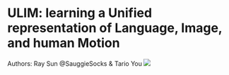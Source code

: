 <h1>ULIM: learning a Unified representation of 
Language, Image, and human Motion</h1>
Authors: Ray Sun @SauggieSocks & Tario You
<img src="demo.png">
